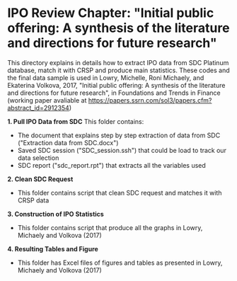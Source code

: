 # IPO Review Chapter: "Initial public offering: A synthesis of the literature and directions for future research" 
This directory explains in details how to extract IPO data from SDC Platinum database, match it with CRSP and produce main statistics.
These codes and the final data sample is used in Lowry, Michelle, Roni Michaely, and Ekaterina Volkova, 2017, "Initial public offering: A synthesis of the literature and directions for future research", in Foundations and Trends in Finance (working paper avaliable at https://papers.ssrn.com/sol3/papers.cfm?abstract_id=2912354)


**1. Pull IPO Data from SDC**
This folder contains:
 - The document that explains step by step extraction of data from SDC ("Extraction data from SDC.docx")
 - Saved SDC session ("SDC_session.ssh") that could be load to track our data selection
 - SDC report ("sdc_report.rpt") that extracts all the variables used 

**2. Clean SDC Request**

- This folder contains script that clean SDC request and matches it with CRSP data

**3. Construction of IPO Statistics**

- This folder contains script that produce all the graphs in Lowry, Michaely and Volkova (2017)


**4. Resulting Tables and Figure**

- This folder has Excel files of figures and tables as presented in Lowry, Michaely and Volkova (2017)
